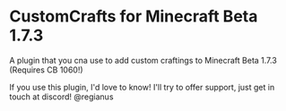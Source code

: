 # CustomCrafts for Minecraft Beta 1.7.3
A plugin that you cna use to add custom craftings to Minecraft Beta 1.7.3 (Requires CB 1060!)


If you use this plugin, I'd love to know!
I'll try to offer support, just get in touch at discord! @regianus
